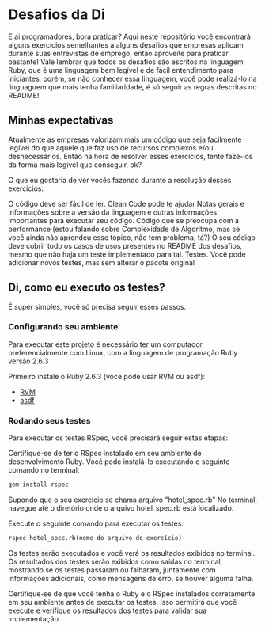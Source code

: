 # Desafios da Di

E ai programadores, bora praticar?
Aqui neste repositório você encontrará alguns exercícios semelhantes a alguns desafios que empresas aplicam durante suas entrevistas de emprego, então aproveite para praticar bastante!
Vale lembrar que todos os desafios são escritos na linguagem Ruby, que é uma linguagem bem legível e de fácil entendimento para iniciantes, porém, se não conhecer essa linguagem, você pode realizá-lo na linguaguem que mais tenha familiaridade, é só seguir as regras descritas no README!

## Minhas expectativas

Atualmente as empresas valorizam mais um código que seja facilmente legível do que aquele que faz uso de recursos complexos e/ou desnecessários. Então na hora de resolver esses exercícios, tente fazê-los da forma mais legivel que conseguir, ok?

O que eu gostaria de ver vocês fazendo durante a resolução desses exercícios:

O código deve ser fácil de ler. Clean Code pode te ajudar
Notas gerais e informações sobre a versão da linguagem e outras informações importantes para executar seu código.
Código que se preocupa com a performance (estou falando sobre Complexidade de Algoritmo, mas se você ainda não aprendeu esse tópico, não tem problema, tá?)
O seu código deve cobrir todo os casos de usos presentes no README dos desafios, mesmo que não haja um teste implementado para tal.
Testes. Você pode adicionar novos testes, mas sem alterar o pacote original

## Di, como eu executo os testes?
É super simples, você só precisa seguir esses passos.

### Configurando seu ambiente
Para executar este projeto é necessário ter um computador, preferencialmente com Linux, com a linguagem de programação Ruby versão 2.6.3

Primeiro instale o Ruby 2.6.3 (você pode usar RVM ou asdf):

* [RVM](https://rvm.io/)
* [asdf](https://github.com/asdf-vm/asdf)

### Rodando seus testes
Para executar os testes RSpec, você precisará seguir estas etapas:

Certifique-se de ter o RSpec instalado em seu ambiente de desenvolvimento Ruby. Você pode instalá-lo executando o seguinte comando no terminal:
```bash
gem install rspec
```

Supondo que o seu exercício se chama arquivo "hotel_spec.rb" No terminal, navegue até o diretório onde o arquivo hotel_spec.rb está localizado.

Execute o seguinte comando para executar os testes:

```bash
rspec hotel_spec.rb(nome do arquivo do exercício)
```

Os testes serão executados e você verá os resultados exibidos no terminal.
Os resultados dos testes serão exibidos como saídas no terminal, mostrando se os testes passaram ou falharam, juntamente com informações adicionais, como mensagens de erro, se houver alguma falha.

Certifique-se de que você tenha o Ruby e o RSpec instalados corretamente em seu ambiente antes de executar os testes. Isso permitirá que você execute e verifique os resultados dos testes para validar sua implementação.
